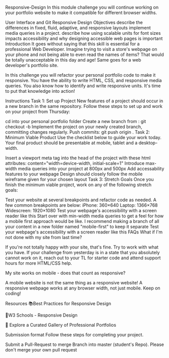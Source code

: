 Responsive-Design
In this module challenge you will continue working on your portfolio website to make it compatible for different browser widths.

User Interface and Git
Responsive Design
Objectives
describe the differences in fixed, fluid, adaptive, and responsive layouts
implement media queries in a project.
describe how using scalable units for font sizes impacts accessibility and why designing accessible web pages is important
Introduction
It goes without saying that this skill is essential for a professional Web Developer. Imagine trying to visit a store's webpage on your phone and not being able to even read the names of items? That would be totally unacceptable in this day and age! Same goes for a web developer's portfolio site.

In this challenge you will refactor your personal portfolio code to make it responsive. You have the ability to write HTML, CSS, and responsive media queries. You also know how to identify and write responsive units. It's time to put that knowledge into action!

Instructions
Task 1: Set up Project
New features of a project should occur in a new branch in the same repository. Follow these steps to set up and work on your project from Thursday:

 cd into your personal portfolio folder
 Create a new branch from <firstName-lastName>:
git checkout -b <firstName-lastName-day2>
 Implement the project on your newly created <firstName-lastName-day2> branch, committing changes regularly.
 Push commits: git push origin <firstName-lastName-day2>.
Task 2: Minimum Viable Product
Use the checklist below to guide your work today. Your final product should be presentable at mobile, tablet and a desktop-width.

 Insert a viewport meta tag into the head of the project with these html attributes: content="width=device-width, initial-scale=1"
 Introduce max-width media queries into your project at 800px and 500px
 Add accessability features to your webpage
 Design should closely follow the mobile wireframe given for your chosen layout
Task 3: Stretch Goals
Once you finish the minimum viable project, work on any of the following stretch goals:

 Test your website at several breakpoints and refactor code as needed. A few common breakpoints are below:
 iPhone: 360×640
 Laptop: 1366×768
 Widescreen: 1920×1080
 Test your webpage's accessibility with a screen reader like this
 Start over with min-width media queries to get a feel for how a mobile first approach would be like. I recommend making a branch of all your content in a new folder named "mobile-first" to keep it separate
 Test your webpage's accessibility with a screen reader like this
FAQs
What if I'm not done with my site from last time?

If you're not totally happy with your site, that's fine. Try to work with what you have. If your challenge from yesterday is in a state that you absolutely cannot work on it, reach out to your TL for starter code and attend support hours for more HTML/CSS help.

My site works on mobile - does that count as responsive?

A mobile website is not the same thing as a responsive website! A responsive webpage works at any browser width, not just mobile. Keep on coding!

Resources
📚Best Practices for Responsive Design

🤝W3 Schools - Responsive Design

👀 Explore a Curated Gallery of Professional Portfolios

Submission format
Follow these steps for completing your project.

 Submit a Pull-Request to merge Branch into master (student's Repo). Please don't merge your own pull request